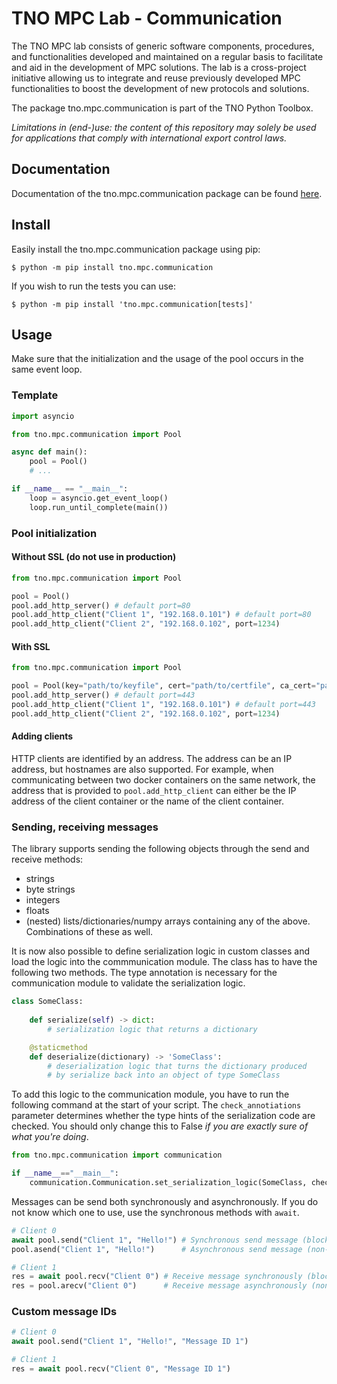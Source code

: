 # TNO MPC Lab - Communication

The TNO MPC lab consists of generic software components, procedures, and functionalities developed and maintained on a regular basis to facilitate and aid in the development of MPC solutions. The lab is a cross-project initiative allowing us to integrate and reuse previously developed MPC functionalities to boost the development of new protocols and solutions.

The package tno.mpc.communication is part of the TNO Python Toolbox.

*Limitations in (end-)use: the content of this repository may solely be used for applications that comply with international export control laws.*

## Documentation

Documentation of the tno.mpc.communication package can be found [here](https://docs.mpc.tno.nl/communication/1.1.0).

## Install

Easily install the tno.mpc.communication package using pip:
```console
$ python -m pip install tno.mpc.communication
```

If you wish to run the tests you can use:
```console
$ python -m pip install 'tno.mpc.communication[tests]'
```

## Usage

Make sure that the initialization and the usage of the pool occurs in the same event loop.

### Template
```python
import asyncio

from tno.mpc.communication import Pool

async def main():
    pool = Pool()
    # ...

if __name__ == "__main__":
    loop = asyncio.get_event_loop()
    loop.run_until_complete(main())
```

### Pool initialization

#### Without SSL (do not use in production)
```python
from tno.mpc.communication import Pool

pool = Pool()
pool.add_http_server() # default port=80
pool.add_http_client("Client 1", "192.168.0.101") # default port=80
pool.add_http_client("Client 2", "192.168.0.102", port=1234)
```

#### With SSL
```python
from tno.mpc.communication import Pool

pool = Pool(key="path/to/keyfile", cert="path/to/certfile", ca_cert="path/to/cafile")
pool.add_http_server() # default port=443
pool.add_http_client("Client 1", "192.168.0.101") # default port=443
pool.add_http_client("Client 2", "192.168.0.102", port=1234)
```

#### Adding clients
HTTP clients are identified by an address. The address can be an IP address, but hostnames are also supported. For example, when communicating between two docker containers on the same network, the address that is provided to `pool.add_http_client` can either be the IP address of the client container or the name of the client container.

### Sending, receiving messages 
The library supports sending the following objects through the send and receive methods:
- strings
- byte strings
- integers
- floats 
- (nested) lists/dictionaries/numpy arrays containing any of the above. Combinations of these as well.

It is now also possible to define serialization logic in custom classes and load the logic into the commmunication module.
The class has to have the following two methods. The type annotation is necessary for the communication module to validate the serialization logic.

```python
class SomeClass:
    
    def serialize(self) -> dict:
        # serialization logic that returns a dictionary

    @staticmethod
    def deserialize(dictionary) -> 'SomeClass':
        # deserialization logic that turns the dictionary produced
        # by serialize back into an object of type SomeClass
```

To add this logic to the communication module, you have to run the following command at the start of your script. The `check_annotiations` parameter determines whether
the type hints of the serialization code are checked. You should only change this to False *if you are exactly sure of what you're doing*.

```python
from tno.mpc.communication import communication

if __name__=="__main__":
    communication.Communication.set_serialization_logic(SomeClass, check_annotations=True)
```

Messages can be send both synchronously and asynchronously.
If you do not know which one to use, use the synchronous methods with `await`.

```python
# Client 0
await pool.send("Client 1", "Hello!") # Synchronous send message (blocking)
pool.asend("Client 1", "Hello!")      # Asynchronous send message (non-blocking, schedule send task)

# Client 1
res = await pool.recv("Client 0") # Receive message synchronously (blocking)
res = pool.arecv("Client 0")      # Receive message asynchronously (non-blocking, returns Future if message did not arrive yet)
```

### Custom message IDs
```python
# Client 0
await pool.send("Client 1", "Hello!", "Message ID 1")

# Client 1
res = await pool.recv("Client 0", "Message ID 1")
```
